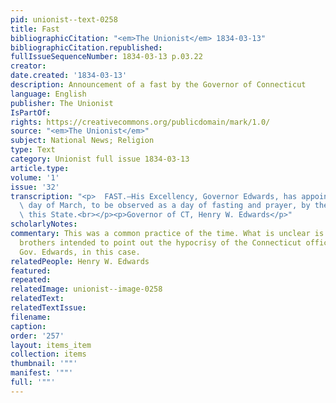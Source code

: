 ```yaml
---
pid: unionist--text-0258
title: Fast
bibliographicCitation: "<em>The Unionist</em> 1834-03-13"
bibliographicCitation.republished: 
fullIssueSequenceNumber: 1834-03-13 p.03.22
creator: 
date.created: '1834-03-13'
description: Announcement of a fast by the Governor of Connecticut
language: English
publisher: The Unionist
IsPartOf: 
rights: https://creativecommons.org/publicdomain/mark/1.0/
source: "<em>The Unionist</em>"
subject: National News; Religion
type: Text
category: Unionist full issue 1834-03-13
article.type: 
volume: '1'
issue: '32'
transcription: "<p>  FAST.—His Excellency, Governor Edwards, has appointed the 28<sup>th</sup>
  \ day of March, to be observed as a day of fasting and prayer, by the people of<br>
  \ this State.<br></p><p>Governor of CT, Henry W. Edwards</p>"
scholarlyNotes: 
commentary: This was a common practice of the time. What is unclear is if the Burleigh
  brothers intended to point out the hypocrisy of the Connecticut officials, particularly
  Gov. Edwards, in this case.
relatedPeople: Henry W. Edwards
featured: 
repeated: 
relatedImage: unionist--image-0258
relatedText: 
relatedTextIssue: 
filename: 
caption: 
order: '257'
layout: items_item
collection: items
thumbnail: '""'
manifest: '""'
full: '""'
---
```

